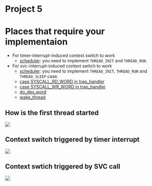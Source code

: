 # Project 5

# Places that require your implementaion
- For timer-interrupt-induced context switch to work
    - [scheduler](https://github.com/sklaw/enee447project5_hw_template_Shuangqi_sessions/blob/master/threads.c#L109-L153): you need to implement `THREAD_INIT` and `THREAD_RUN`.
- For svc-interrupt-induced context switch to work
    - [scheduler](https://github.com/sklaw/enee447project5_hw_template_Shuangqi_sessions/blob/master/threads.c#L109-L153): you need to implement `THREAD_INIT`, `THREAD_RUN` and `THREAD_SLEEP` case.
    - [case SYSCALL_RD_WORD in trap_handler](https://github.com/sklaw/enee447project5_hw_template_Shuangqi_sessions/blob/master/threads.c#L157-L179)
    - [case SYSCALL_WR_WORD in trap_handler](https://github.com/sklaw/enee447project5_hw_template_Shuangqi_sessions/blob/master/trap_handlers.c#L62-L74)
    - [do_dev_word](https://github.com/sklaw/enee447project5_hw_template_Shuangqi_sessions/blob/master/io.c#L276-L309)
    - [wake_thread](https://github.com/sklaw/enee447project5_hw_template_Shuangqi_sessions/blob/master/threads.c#L157-L179)

## How is the first thread started
![](https://github.com/sklaw/enee447project5_hw_template_Shuangqi_sessions/blob/master/images_used_by_README/how_the_first_thread_is_started.jpg)

## Context switch triggered by timer interrupt
![](https://github.com/sklaw/enee447project5_hw_template_Shuangqi_sessions/blob/master/images_used_by_README/context_swtich_triggered_by_timer_interrupt.jpg)

## Context swtich triggered by SVC call
![](https://github.com/sklaw/enee447project5_hw_template_Shuangqi_sessions/blob/master/images_used_by_README/context_switch_triggered_by_svc_call.jpg)
